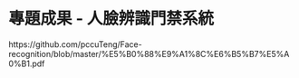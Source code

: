 <!DOCTYPE html>
<html>
  <head>
    <meta charset="utf-8">
   
  </head>
  <body>
    <h1>專題成果 - 人臉辨識門禁系統</h1>
    
  </body>
</html>
https://github.com/pccuTeng/Face-recognition/blob/master/%E5%B0%88%E9%A1%8C%E6%B5%B7%E5%A0%B1.pdf
